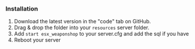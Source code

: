 ### Installation
1) Download the latest version in the "code" tab on GitHub.
2) Drag & drop the folder into your `resources` server folder.
4) Add `start esx_weaponshop` to your server.cfg and add the sql if you have
5) Reboot your server 
